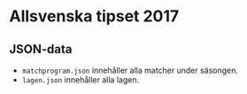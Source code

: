 # Allsvenska tipset 2017

## JSON-data

* `matchprogram.json` innehåller alla matcher under säsongen.
* `lagen.json` innehåller alla lagen.

